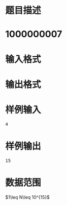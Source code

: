 

# 题目描述



# 1000000007

</span> 
</p>

# 输入格式



# 输出格式



# 样例输入


<pre>4</pre>

# 样例输出


<pre>15</pre>

# 数据范围


<p>
$1\leq N\leq 10^{15}$
</p>
